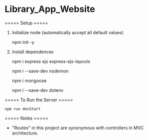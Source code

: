 # Library_App_Website


===== Setup =====

1. Initialize node (automatically accept all default values)

    npm init -y

2. Install dependences

    npm i express ejs express-ejs-layouts

    npm i --save-dev nodemon

    npm i mongoose

    npm i --save-dev dotenv


===== To Run the Server =====

    npm run devStart


===== Notes =====

- "Routes" in this project are synonymous with controllers in MVC architecture.
